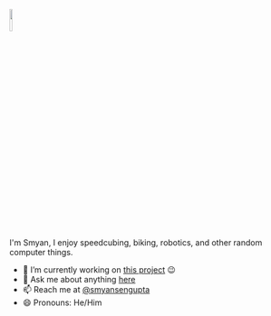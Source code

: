 <a href="#"><img src="https://media.giphy.com/media/hvRJCLFzcasrR4ia7z/giphy.gif" width="10%"></a>

I'm Smyan, I enjoy speedcubing, biking, robotics, and other random computer things.

<!--**smyansengupta/smyansengupta** is a ✨ _special_ ✨ repository because its `README.md` (this file) appears on your GitHub profile.
Here are some ideas to get you started:-->

- 🔭 I’m currently working on <a href="https://github.com/Oasis-NEU/s24-group24">this project</a> 😉
- 💬 Ask me about anything <a href=https://github.com/smyansengupta/smyansengupta/discussions>here</a>
- 📫 Reach me at <a href=mailto:senguptasmyan@gmail.com>@smyansengupta</a>
- 😄 Pronouns: He/Him
